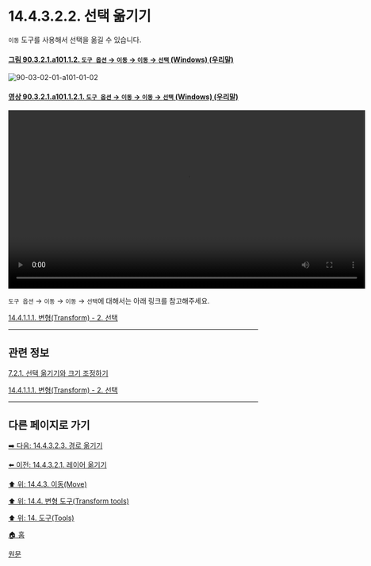 # 14.4.3.2.2. 선택 옮기기
`이동` 도구를 사용해서 선택을 옮길 수 있습니다.

<a id="90-03-02-01-a101-01-02"></a>

#### [그림 90.3.2.1.a101.1.2. `도구 옵션` → `이동` → `이동` → `선택` (Windows) (우리말)](./90-03-02-01-move.md#90-03-02-01-a101-01-02)
![90-03-02-01-a101-01-02](https://github.com/wonder13662/gimp/assets/15767104/8f828491-9624-4a28-b8bf-b806afa83d9a)

<a id="90-03-02-01-a101-01-02-01"></a>

#### [영상 90.3.2.1.a101.1.2.1. `도구 옵션` → `이동` → `이동` → `선택` (Windows) (우리말)](./90-03-02-01-move.md#90-03-02-01-a101-01-02-01)
<video controls="controls" width="720" src="https://github.com/wonder13662/gimp/assets/15767104/2faa65df-3412-483b-9750-080d3d2b3e4c"></video>

`도구 옵션` → `이동` → `이동` → `선택`에 대해서는 아래 링크를 참고해주세요.

[14.4.1.1.1. 변형(Transform) - 2. 선택](./14-04-01-01-01-transform.md#14-04-01-01-01-s2)

***

## 관련 정보

[7.2.1. 선택 옮기기와 크기 조정하기](./07-02-01-00-moving-or-resizing-a-selection.md)

[14.4.1.1.1. 변형(Transform) - 2. 선택](./14-04-01-01-01-transform.md#14-04-01-01-01-s2)

***

## 다른 페이지로 가기

[➡️ 다음: 14.4.3.2.3. 경로 옮기기](./14-04-03-02-03-move_path.md)

[⬅️ 이전: 14.4.3.2.1. 레이어 옮기기](./14-04-03-02-01-move_layer.md)

[⬆️ 위: 14.4.3. 이동(Move)](./14-04-03-00-move.md)

[⬆️ 위: 14.4. 변형 도구(Transform tools)](./14-04-00-transform-tools.md)

[⬆️ 위: 14. 도구(Tools)](./14-00-tools.md)

[🏠 홈](./00-home.md)

[원문](https://docs.gimp.org/2.10/ko/gimp-tool-move.html#idm15012)